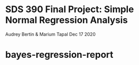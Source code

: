 SDS 390 Final Project: Simple Normal Regression Analysis
================
Audrey Bertin & Marium Tapal
Dec 17 2020

<!-- README.md is generated from README.Rmd. Please edit that file -->

# bayes-regression-report

